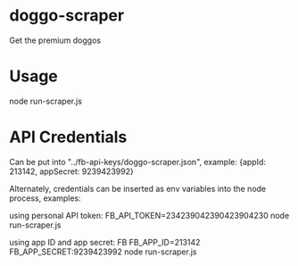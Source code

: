 # doggo-scraper
Get the premium doggos

# Usage
node run-scraper.js

# API Credentials
Can be put into "../fb-api-keys/doggo-scraper.json", example:
{appId: 213142, appSecret: 9239423992}

Alternately, credentials can be inserted as env variables into the node process, examples:

using personal API token: 
FB_API_TOKEN=234239042390423904230 node run-scraper.js

using app ID and app secret:
FB FB_APP_ID=213142 FB_APP_SECRET:9239423992 node run-scraper.js